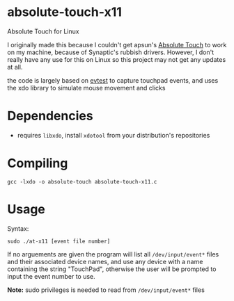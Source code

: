 # absolute-touch-x11
Absolute Touch for Linux

I originally made this because I couldn't get apsun's [Absolute Touch](https://github.com/apsun/AbsoluteTouch) to work on my machine, because of Synaptic's rubbish drivers. However, I don't really have any use for this on Linux so this project may not get any updates at all.

the code is largely based on [evtest](https://github.com/freedesktop-unofficial-mirror/evtest) to capture touchpad events, and uses the xdo library to simulate mouse movement and clicks

# Dependencies
- requires `libxdo`, install `xdotool` from your distribution's repositories

# Compiling
```
gcc -lxdo -o absolute-touch absolute-touch-x11.c
```

# Usage
Syntax:
```
sudo ./at-x11 [event file number]
```
If no arguements are given the program will list all `/dev/input/event*` files and their associated device names, and use any device with a name containing the string "TouchPad", otherwise the user will be prompted to input the event number to use.

**Note:**
sudo privileges is needed to read from `/dev/input/event*` files